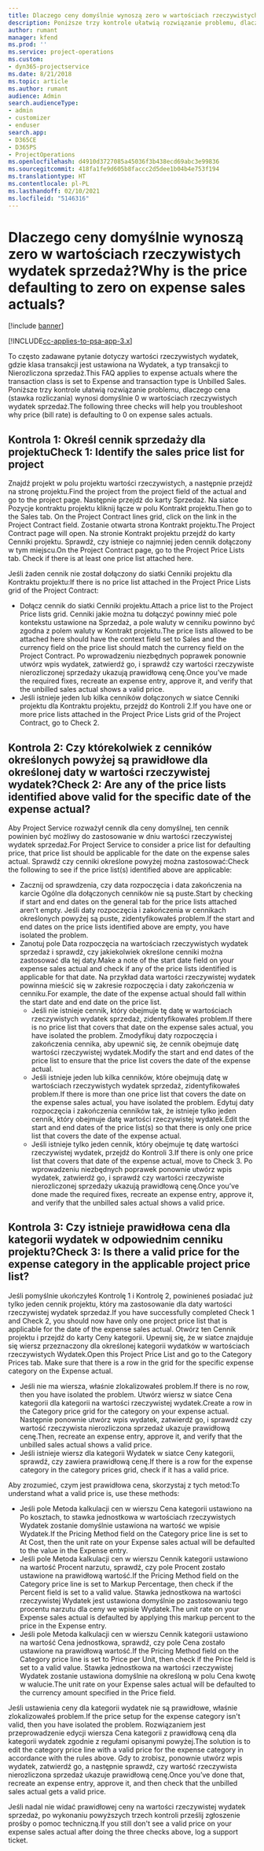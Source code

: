 ```yaml
---
title: Dlaczego ceny domyślnie wynoszą zero w wartościach rzeczywistych wydatek sprzedaż?
description: Poniższe trzy kontrole ułatwią rozwiązanie problemu, dlaczego cena wynosi domyślnie 0 w wartościach rzeczywistych wydatek sprzedaż.
author: rumant
manager: kfend
ms.prod: ''
ms.service: project-operations
ms.custom:
- dyn365-projectservice
ms.date: 8/21/2018
ms.topic: article
ms.author: rumant
audience: Admin
search.audienceType:
- admin
- customizer
- enduser
search.app:
- D365CE
- D365PS
- ProjectOperations
ms.openlocfilehash: d4910d3727085a45036f3b438ecd69abc3e99836
ms.sourcegitcommit: 418fa1fe9d605b8faccc2d5dee1b04b4e753f194
ms.translationtype: HT
ms.contentlocale: pl-PL
ms.lasthandoff: 02/10/2021
ms.locfileid: "5146316"
---
```

# <a name="why-is-the-price-defaulting-to-zero-on-expense-sales-actuals"></a><span data-ttu-id="22a53-103">Dlaczego ceny domyślnie wynoszą zero w wartościach rzeczywistych wydatek sprzedaż?</span><span class="sxs-lookup"><span data-stu-id="22a53-103">Why is the price defaulting to zero on expense sales actuals?</span></span>

[!include [banner](../includes/psa-now-project-operations.md)]

[!INCLUDE[cc-applies-to-psa-app-3.x](../includes/cc-applies-to-psa-app-3x.md)]

<span data-ttu-id="22a53-104">To często zadawane pytanie dotyczy wartości rzeczywistych wydatek, gdzie klasa transakcji jest ustawiona na Wydatek, a typ transakcji to Nierozliczona sprzedaż.</span><span class="sxs-lookup"><span data-stu-id="22a53-104">This FAQ applies to expense actuals where the transaction class is set to Expense and transaction type is Unbilled Sales.</span></span> <span data-ttu-id="22a53-105">Poniższe trzy kontrole ułatwią rozwiązanie problemu, dlaczego cena (stawka rozliczania) wynosi domyślnie 0 w wartościach rzeczywistych wydatek sprzedaż.</span><span class="sxs-lookup"><span data-stu-id="22a53-105">The following three checks will help you troubleshoot why price (bill rate) is defaulting to 0 on expense sales actuals.</span></span>

## <a name="check-1-identify-the-sales-price-list-for-project"></a><span data-ttu-id="22a53-106">Kontrola 1: Określ cennik sprzedaży dla projektu</span><span class="sxs-lookup"><span data-stu-id="22a53-106">Check 1: Identify the sales price list for project</span></span>

<span data-ttu-id="22a53-107">Znajdź projekt w polu projektu wartości rzeczywistych, a następnie przejdź na stronę projektu.</span><span class="sxs-lookup"><span data-stu-id="22a53-107">Find the project from the project field of the actual and go to the project page.</span></span> <span data-ttu-id="22a53-108">Następnie przejdź do karty Sprzedaż. Na siatce Pozycje kontraktu projektu kliknij łącze w polu Kontrakt projektu.</span><span class="sxs-lookup"><span data-stu-id="22a53-108">Then go to the Sales tab. On the Project Contract lines grid, click on the link in the Project Contract field.</span></span> <span data-ttu-id="22a53-109">Zostanie otwarta strona Kontrakt projektu.</span><span class="sxs-lookup"><span data-stu-id="22a53-109">The Project Contract page will open.</span></span> <span data-ttu-id="22a53-110">Na stronie Kontrakt projektu przejdź do karty Cenniki projektu. Sprawdź, czy istnieje co najmniej jeden cennik dołączony w tym miejscu.</span><span class="sxs-lookup"><span data-stu-id="22a53-110">On the Project Contract page, go to the Project Price Lists tab. Check if there is at least one price list attached here.</span></span>

<span data-ttu-id="22a53-111">Jeśli żaden cennik nie został dołączony do siatki Cenniki projektu dla Kontraktu projektu:</span><span class="sxs-lookup"><span data-stu-id="22a53-111">If there is no price list attached in the Project Price Lists grid of the Project Contract:</span></span>

- <span data-ttu-id="22a53-112">Dołącz cennik do siatki Cenniki projektu.</span><span class="sxs-lookup"><span data-stu-id="22a53-112">Attach a price list to the Project Price lists grid.</span></span> <span data-ttu-id="22a53-113">Cenniki jakie można tu dołączyć powinny mieć pole kontekstu ustawione na Sprzedaż, a pole waluty w cenniku powinno być zgodna z polem waluty w Kontrakt projektu.</span><span class="sxs-lookup"><span data-stu-id="22a53-113">The price lists allowed to be attached here should have the context field set to Sales and the currency field on the price list should match the currency field on the Project Contract.</span></span> <span data-ttu-id="22a53-114">Po wprowadzeniu niezbędnych poprawek ponownie utwórz wpis wydatek, zatwierdź go, i sprawdź czy wartości rzeczywiste nierozliczonej sprzedaży ukazują prawidłową cenę.</span><span class="sxs-lookup"><span data-stu-id="22a53-114">Once you’ve made the required fixes, recreate an expense entry, approve it, and verify that the unbilled sales actual shows a valid price.</span></span>
- <span data-ttu-id="22a53-115">Jeśli istnieje jeden lub kilka cenników dołączonych w siatce Cenniki projektu dla Kontraktu projektu, przejdź do Kontroli 2.</span><span class="sxs-lookup"><span data-stu-id="22a53-115">If you have one or more price lists attached in the Project Price Lists grid of the Project Contract, go to Check 2.</span></span>

## <a name="check-2-are-any-of-the-price-lists-identified-above-valid-for-the-specific-date-of-the-expense-actual"></a><span data-ttu-id="22a53-116">Kontrola 2: Czy którekolwiek z cenników określonych powyżej są prawidłowe dla określonej daty w wartości rzeczywistej wydatek?</span><span class="sxs-lookup"><span data-stu-id="22a53-116">Check 2: Are any of the price lists identified above valid for the specific date of the expense actual?</span></span>

<span data-ttu-id="22a53-117">Aby Project Service rozważył cennik dla ceny domyślnej, ten cennik powinien być możliwy do zastosowanie w dniu wartości rzeczywistej wydatek sprzedaż.</span><span class="sxs-lookup"><span data-stu-id="22a53-117">For Project Service to consider a price list for defaulting price, that price list should be applicable for the date on the expense sales actual.</span></span> <span data-ttu-id="22a53-118">Sprawdź czy cenniki określone powyżej można zastosować:</span><span class="sxs-lookup"><span data-stu-id="22a53-118">Check the following to see if the price list(s) identified above are applicable:</span></span>

- <span data-ttu-id="22a53-119">Zacznij od sprawdzenia, czy data rozpoczęcia i data zakończenia na karcie Ogólne dla dołączonych cenników nie są puste.</span><span class="sxs-lookup"><span data-stu-id="22a53-119">Start by checking if start and end dates on the general tab for the price lists attached aren’t empty.</span></span> <span data-ttu-id="22a53-120">Jeśli daty rozpoczęcia i zakończenia w cennikach określonych powyżej są puste, zidentyfikowałeś problem.</span><span class="sxs-lookup"><span data-stu-id="22a53-120">If the start and end dates on the price lists identified above are empty, you have isolated the problem.</span></span> 
- <span data-ttu-id="22a53-121">Zanotuj pole Data rozpoczęcia na wartościach rzeczywistych wydatek sprzedaż i sprawdź, czy jakiekolwiek określone cenniki można zastosować dla tej daty.</span><span class="sxs-lookup"><span data-stu-id="22a53-121">Make a note of the start date field on your expense sales actual and check if any of the price lists identified is applicable for that date.</span></span> <span data-ttu-id="22a53-122">Na przykład data wartości rzeczywistej wydatek powinna mieścić się w zakresie rozpoczęcia i daty zakończenia w cenniku.</span><span class="sxs-lookup"><span data-stu-id="22a53-122">For example, the date of the expense actual should fall within the start date and end date on the price list.</span></span> 
    - <span data-ttu-id="22a53-123">Jeśli nie istnieje cennik, który obejmuje tę datę w wartościach rzeczywistych wydatek sprzedaż, zidentyfikowałeś problem.</span><span class="sxs-lookup"><span data-stu-id="22a53-123">If there is no price list that covers that date on the expense sales actual, you have isolated the problem.</span></span> <span data-ttu-id="22a53-124">Zmodyfikuj daty rozpoczęcia i zakończenia cennika, aby upewnić się, że cennik obejmuje datę wartości rzeczywistej wydatek.</span><span class="sxs-lookup"><span data-stu-id="22a53-124">Modify the start and end dates of the price list to ensure that the price list covers the date of the expense actual.</span></span> 
    - <span data-ttu-id="22a53-125">Jeśli istnieje jeden lub kilka cenników, które obejmują datę w wartościach rzeczywistych wydatek sprzedaż, zidentyfikowałeś problem.</span><span class="sxs-lookup"><span data-stu-id="22a53-125">If there is more than one price list that covers the date on the expense sales actual, you have isolated the problem.</span></span> <span data-ttu-id="22a53-126">Edytuj daty rozpoczęcia i zakończenia cenników tak, że istnieje tylko jeden cennik, który obejmuje datę wartości rzeczywistej wydatek.</span><span class="sxs-lookup"><span data-stu-id="22a53-126">Edit the start and end dates of the price list(s) so that there is only one price list that covers the date of the expense actual.</span></span> 
    - <span data-ttu-id="22a53-127">Jeśli istnieje tylko jeden cennik, który obejmuje tę datę wartości rzeczywistej wydatek, przejdź do Kontroli 3.</span><span class="sxs-lookup"><span data-stu-id="22a53-127">If there is only one price list that covers that date of the expense actual, move to Check 3.</span></span>
<span data-ttu-id="22a53-128">Po wprowadzeniu niezbędnych poprawek ponownie utwórz wpis wydatek, zatwierdź go, i sprawdź czy wartości rzeczywiste nierozliczonej sprzedaży ukazują prawidłową cenę.</span><span class="sxs-lookup"><span data-stu-id="22a53-128">Once you’ve done made the required fixes, recreate an expense entry, approve it, and verify that the unbilled sales actual shows a valid price.</span></span>

## <a name="check-3-is-there-a-valid-price-for-the-expense-category-in-the-applicable-project-price-list"></a><span data-ttu-id="22a53-129">Kontrola 3: Czy istnieje prawidłowa cena dla kategorii wydatek w odpowiednim cenniku projektu?</span><span class="sxs-lookup"><span data-stu-id="22a53-129">Check 3: Is there a valid price for the expense category in the applicable project price list?</span></span> 

<span data-ttu-id="22a53-130">Jeśli pomyślnie ukończyłeś Kontrolę 1 i Kontrolę 2, powinieneś posiadać już tylko jeden cennik projektu, który ma zastosowanie dla daty wartości rzeczywistej wydatek sprzedaż.</span><span class="sxs-lookup"><span data-stu-id="22a53-130">If you have successfully completed Check 1 and Check 2, you should now have only one project price list that is applicable for the date of the expense sales actual.</span></span> <span data-ttu-id="22a53-131">Otwórz ten Cennik projektu i przejdź do karty Ceny kategorii. Upewnij się, że w siatce znajduje się wiersz przeznaczony dla określonej kategorii wydatków w wartościach rzeczywistych Wydatek.</span><span class="sxs-lookup"><span data-stu-id="22a53-131">Open this Project Price List and go to the Category Prices tab. Make sure that there is a row in the grid for the specific expense category on the Expense actual.</span></span>
 
- <span data-ttu-id="22a53-132">Jeśli nie ma wiersza, właśnie zlokalizowałeś problem.</span><span class="sxs-lookup"><span data-stu-id="22a53-132">If there is no row, then you have isolated the problem.</span></span> <span data-ttu-id="22a53-133">Utwórz wiersz w siatce Cena kategorii dla kategorii na wartości rzeczywistej wydatek.</span><span class="sxs-lookup"><span data-stu-id="22a53-133">Create a row in the Category price grid for the category on your expense actual.</span></span> <span data-ttu-id="22a53-134">Następnie ponownie utwórz wpis wydatek, zatwierdź go, i sprawdź czy wartość rzeczywista nierozliczona sprzedaż ukazuje prawidłową cenę.</span><span class="sxs-lookup"><span data-stu-id="22a53-134">Then, recreate an expense entry, approve it, and verify that the unbilled sales actual shows a valid price.</span></span> 
- <span data-ttu-id="22a53-135">Jeśli istnieje wiersz dla kategorii Wydatek w siatce Ceny kategorii, sprawdź, czy zawiera prawidłową cenę.</span><span class="sxs-lookup"><span data-stu-id="22a53-135">If there is a row for the expense category in the category prices grid, check if it has a valid price.</span></span>

<span data-ttu-id="22a53-136">Aby zrozumieć, czym jest prawidłowa cena, skorzystaj z tych metod:</span><span class="sxs-lookup"><span data-stu-id="22a53-136">To understand what a valid price is, use these methods:</span></span>

- <span data-ttu-id="22a53-137">Jeśli pole Metoda kalkulacji cen w wierszu Cena kategorii ustawiono na Po kosztach, to stawka jednostkowa w wartościach rzeczywistych Wydatek zostanie domyślnie ustawiona na wartość we wpisie Wydatek.</span><span class="sxs-lookup"><span data-stu-id="22a53-137">If the Pricing Method field on the Category price line is set to At Cost, then the unit rate on your Expense sales actual will be defaulted to the value in the Expense entry.</span></span>
- <span data-ttu-id="22a53-138">Jeśli pole Metoda kalkulacji cen w wierszu Cennik kategorii ustawiono na wartość Procent narzutu, sprawdź, czy pole Procent zostało ustawione na prawidłową wartość.</span><span class="sxs-lookup"><span data-stu-id="22a53-138">If the Pricing Method field on the Category price line is set to Markup Percentage, then check if the Percent field is set to a valid value.</span></span> <span data-ttu-id="22a53-139">Stawka jednostkowa na wartości rzeczywistej Wydatek jest ustawiona domyślnie po zastosowaniu tego procentu narzutu dla ceny we wpisie Wydatek.</span><span class="sxs-lookup"><span data-stu-id="22a53-139">The unit rate on your Expense sales actual is defaulted by applying this markup percent to the price in the Expense entry.</span></span>
- <span data-ttu-id="22a53-140">Jeśli pole Metoda kalkulacji cen w wierszu Cennik kategorii ustawiono na wartość Cena jednostkowa, sprawdź, czy pole Cena zostało ustawione na prawidłową wartość.</span><span class="sxs-lookup"><span data-stu-id="22a53-140">If the Pricing Method field on the Category price line is set to Price per Unit, then check if the Price field is set to a valid value.</span></span> <span data-ttu-id="22a53-141">Stawka jednostkowa na wartości rzeczywistej Wydatek zostanie ustawiona domyślnie na określoną w polu Cena kwotę w walucie.</span><span class="sxs-lookup"><span data-stu-id="22a53-141">The unit rate on your Expense sales actual will be defaulted to the currency amount specified in the Price field.</span></span>

<span data-ttu-id="22a53-142">Jeśli ustawienia ceny dla kategorii wydatek nie są prawidłowe, właśnie zlokalizowałeś problem.</span><span class="sxs-lookup"><span data-stu-id="22a53-142">If the price setup for the expense category isn't valid, then you have isolated the problem.</span></span> <span data-ttu-id="22a53-143">Rozwiązaniem jest przeprowadzenie edycji wiersza Cena kategorii z prawidłową ceną dla kategorii wydatek zgodnie z regułami opisanymi powyżej.</span><span class="sxs-lookup"><span data-stu-id="22a53-143">The solution is to edit the category price line with a valid price for the expense category in accordance with the rules above.</span></span> <span data-ttu-id="22a53-144">Gdy to zrobisz, ponownie utwórz wpis wydatek, zatwierdź go, a następnie sprawdź, czy wartość rzeczywista nierozliczona sprzedaż ukazuje prawidłową cenę.</span><span class="sxs-lookup"><span data-stu-id="22a53-144">Once you’ve done that, recreate an expense entry, approve it, and then check that the unbilled sales actual gets a valid price.</span></span>

<span data-ttu-id="22a53-145">Jeśli nadal nie widać prawidłowej ceny na wartości rzeczywistej wydatek sprzedaż, po wykonaniu powyższych trzech kontroli prześlij zgłoszenie prośby o pomoc techniczną.</span><span class="sxs-lookup"><span data-stu-id="22a53-145">If you still don't see a valid price on your expense sales actual after doing the three checks above, log a support ticket.</span></span>


